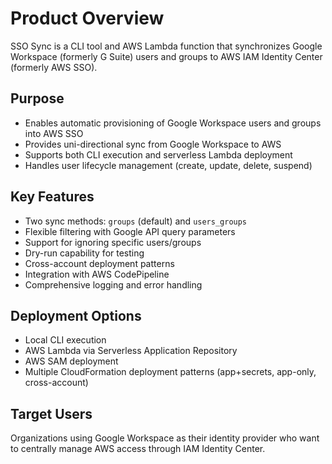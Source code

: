 # Product Overview

SSO Sync is a CLI tool and AWS Lambda function that synchronizes Google Workspace (formerly G Suite) users and groups to AWS IAM Identity Center (formerly AWS SSO). 

## Purpose
- Enables automatic provisioning of Google Workspace users and groups into AWS SSO
- Provides uni-directional sync from Google Workspace to AWS
- Supports both CLI execution and serverless Lambda deployment
- Handles user lifecycle management (create, update, delete, suspend)

## Key Features
- Two sync methods: `groups` (default) and `users_groups` 
- Flexible filtering with Google API query parameters
- Support for ignoring specific users/groups
- Dry-run capability for testing
- Cross-account deployment patterns
- Integration with AWS CodePipeline
- Comprehensive logging and error handling

## Deployment Options
- Local CLI execution
- AWS Lambda via Serverless Application Repository
- AWS SAM deployment
- Multiple CloudFormation deployment patterns (app+secrets, app-only, cross-account)

## Target Users
Organizations using Google Workspace as their identity provider who want to centrally manage AWS access through IAM Identity Center.